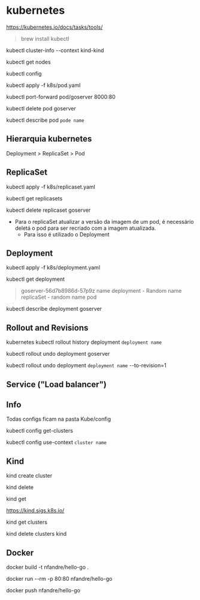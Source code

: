 # kubernetes
https://kubernetes.io/docs/tasks/tools/

> brew install kubectl

kubectl cluster-info --context kind-kind

kubectl get nodes

kubectl config

kubectl apply -f k8s/pod.yaml

kubectl port-forward pod/goserver 8000:80

kubectl delete pod goserver

kubectl describe pod `pode name`

## Hierarquia kubernetes
Deployment > ReplicaSet > Pod


## ReplicaSet

kubectl apply -f k8s/replicaset.yaml

kubectl get replicasets

kubectl delete replicaset goserver

- Para o replicaSet atualizar a versão da imagem de um pod, é necessário deletá o pod para ser recriado com a imagem atualizada.
    - Para isso é utilizado o Deployment

## Deployment

kubectl apply -f k8s/deployment.yaml

kubectl get deployment
> goserver-56d7b8986d-57p9z 
> name deployment - Random name replicaSet - random name pod

kubectl describe deployment goserver

## Rollout and Revisions

kubernetes kubectl rollout history deployment `deployment name`

kubectl rollout undo deployment goserver 

kubectl rollout undo deployment `deployment name` --to-revision=1


## Service ("Load balancer")

## Info
Todas configs ficam na pasta Kube/config

kubectl config get-clusters

kubectl config use-context `cluster name`



## Kind

kind create cluster

kind delete

kind get

https://kind.sigs.k8s.io/

kind get clusters

kind delete clusters kind


## Docker

docker build -t nfandre/hello-go . 

docker run --rm -p 80:80 nfandre/hello-go 

docker push nfandre/hello-go      

